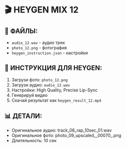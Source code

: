 # 🎬 HEYGEN MIX 12

## 📁 ФАЙЛЫ:
- `audio_12.wav` - аудио трек
- `photo_12.png` - фотография
- `heygen_instruction.json` - настройки

## 🚀 ИНСТРУКЦИЯ ДЛЯ HEYGEN:
1. Загрузи фото: `photo_12.png`
2. Загрузи аудио: `audio_12.wav`
3. Настройки: High Quality, Precise Lip-Sync
4. Генерируй видео
5. Скачай результат как `heygen_result_12.mp4`

## 📊 ДЕТАЛИ:
- Оригинальное аудио: track_06_rap_10sec_01.wav
- Оригинальное фото: photo_09_upscaled__00070_.png
- Длительность: 10 сек
